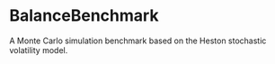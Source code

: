 # BalanceBenchmark
A Monte Carlo simulation benchmark based on the Heston stochastic volatility model.
